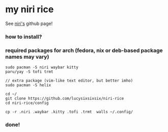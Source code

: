 # my niri rice
See [niri's](https://github.com/YaLTeR/niri) github page!


### how to install?

### required packages for arch (fedora, nix or deb-based package names may vary)
```
sudo pacman -S niri waybar kitty
paru/yay -S tofi trmt

// extra package (vim-like text editor, but better imho)
sudo pacman -S helix
```

```
cd ~/
git clone https://github.com/lucysixsixsix/niri-rice
cd niri-rice/config

cp -r .niri .waybar .kitty .tofi .trmt  walls ~/.config/
```
### done!
